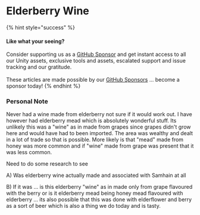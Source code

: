 # Elderberry Wine

{% hint style="success" %}
#### Like what your seeing?

Consider supporting us as a [GitHub Sponsor](../../../../company/become-a-sponsor.md) and get instant access to all our Unity assets, exclusive tools and assets, escalated support and issue tracking and our gratitude.\
\
These articles are made possible by our [GitHub Sponsors](https://github.com/sponsors/heathen-engineering) ... become a sponsor today!
{% endhint %}

### Personal Note

Never had a wine made from elderberry not sure if it would work out. I have however had elderberry mead which is absolutely wonderful stuff. Its unlikely this was a "wine" as in made from grapes since grapes didn't grow here and would have had to been imported. The area was wealthy and dealt in a lot of trade so that is possible. More likely is that "mead" made from honey was more common and if "wine" made from grape was present that it was less common.

Need to do some research to see&#x20;

A) Was elderberry wine actually made and associated with Samhain at all

B) If it was ... is this elderberry "wine" as in made only from grape flavoured with the berry or is it elderberry mead being honey mead flavoured with elderberry ... its also possible that this was done with elderflower and berry as a sort of beer which is also a thing we do today and is tasty.

